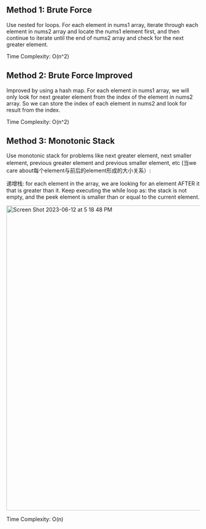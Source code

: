 ## Method 1: Brute Force

Use nested for loops. For each element in nums1 array, iterate through each element in nums2 array and locate the nums1 element first, and then continue to iterate until the end of nums2 array and check for the next greater element.

Time Complexity: O(n^2)

## Method 2: Brute Force Improved

Improved by using a hash map. For each element in nums1 array, we will only look for next greater element from the index of the element
in nums2 array. So we can store the index of each element in nums2 and look for result from the index.

Time Complexity: O(n^2)

## Method 3: Monotonic Stack

Use monotonic stack for problems like next greater element, next smaller element, previous greater element and previous smaller element, etc (当we care about每个element与前后的element形成的大小关系）:

递增栈: for each element in the array, we are looking for an element AFTER it that is greater than it. Keep executing the while loop as: the stack is not empty, and the peek element is smaller than or equal to the current element.

<img width="796" alt="Screen Shot 2023-06-12 at 5 18 48 PM" src="https://github.com/MaiJi97/Leetcode/assets/106039830/1c6c250b-01d6-4ed4-8991-ddd17b3acc11.png">

Time Complexity: O(n)
